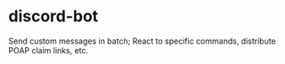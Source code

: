 # discord-bot
Send custom messages in batch; React to specific commands, distribute POAP claim links, etc.
